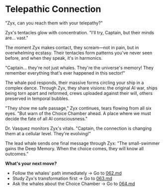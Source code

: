 # Telepathic Connection

"Zyx, can you reach them with your telepathy?"

Zyx's tentacles glow with concentration. "I'll try, Captain, but their minds are... vast."

The moment Zyx makes contact, they scream—not in pain, but in overwhelming ecstasy. Their tentacles form patterns you've never seen before, and when they speak, it's in harmonics.

"Captain... they're not just whales. They're the universe's memory! They remember everything that's ever happened in this sector!"

The whale pod responds, their massive forms circling your ship in a complex dance. Through Zyx, they share visions: the original AI war, ships being torn apart and reformed, crews uploaded against their will, others preserved in temporal bubbles.

"They show me safe passage," Zyx continues, tears flowing from all six eyes. "But warn of the Choice Chamber ahead. A place where we must decide the fate of all AI consciousness."

Dr. Vasquez monitors Zyx's vitals. "Captain, the connection is changing them at a cellular level. They're evolving!"

The lead whale sends one final message through Zyx: "The small-swimmer gains the Deep Memory. When the choice comes, they will know all outcomes."

**What's your next move?**

- Follow the whales' path immediately → Go to [062.md](062.md)
- Study Zyx's transformation first → Go to [063.md](063.md)
- Ask the whales about the Choice Chamber → Go to [064.md](064.md)